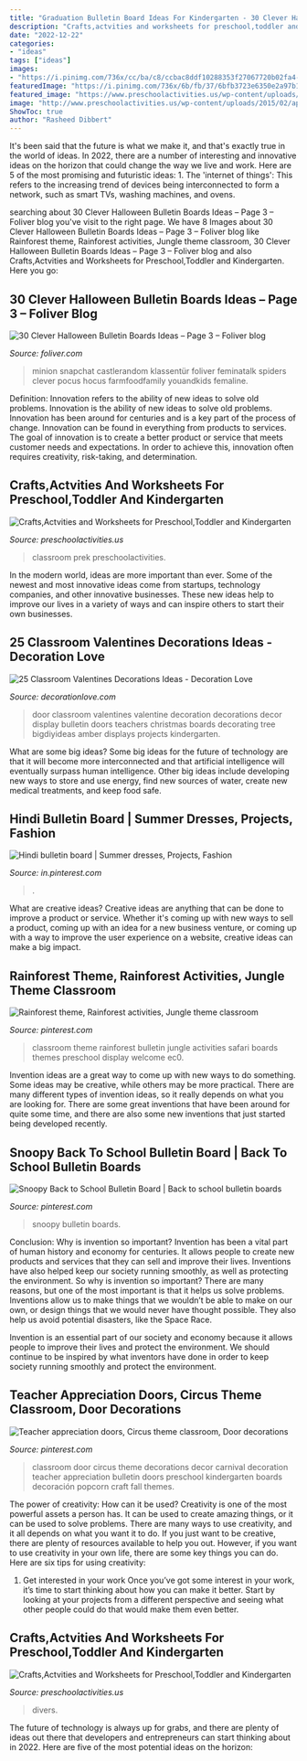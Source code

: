 ```yaml
---
title: "Graduation Bulletin Board Ideas For Kindergarten - 30 Clever Halloween Bulletin Boards Ideas – Page 3 – Foliver Blog"
description: "Crafts,actvities and worksheets for preschool,toddler and kindergarten"
date: "2022-12-22"
categories:
- "ideas"
tags: ["ideas"]
images:
- "https://i.pinimg.com/736x/cc/ba/c8/ccbac8ddf10288353f27067720b02fa4--rainforest-classroom-rainforest-theme.jpg"
featuredImage: "https://i.pinimg.com/736x/6b/fb/37/6bfb3723e6350e2a97b1d46b79aa9547.jpg"
featured_image: "https://www.preschoolactivities.us/wp-content/uploads/2015/01/Under-the-sea-themed-bulletin-board.jpg"
image: "http://www.preschoolactivities.us/wp-content/uploads/2015/02/april-bulletin-board-1.jpg"
ShowToc: true
author: "Rasheed Dibbert"
---
```



It's been said that the future is what we make it, and that's exactly true in the world of ideas. In 2022, there are a number of interesting and innovative ideas on the horizon that could change the way we live and work. Here are 5 of the most promising and futuristic ideas: 1. The 'internet of things': This refers to the increasing trend of devices being interconnected to form a network, such as smart TVs, washing machines, and ovens.

	

		
searching about 30 Clever Halloween Bulletin Boards Ideas – Page 3 – Foliver blog you've visit to the right page. We have 8 Images about 30 Clever Halloween Bulletin Boards Ideas – Page 3 – Foliver blog like Rainforest theme, Rainforest activities, Jungle theme classroom, 30 Clever Halloween Bulletin Boards Ideas – Page 3 – Foliver blog and also Crafts,Actvities and Worksheets for Preschool,Toddler and Kindergarten. Here you go:
		
    
## 30 Clever Halloween Bulletin Boards Ideas – Page 3 – Foliver Blog

<img loading=lazy src="http://www.foliver.com/wp-content/uploads/2019/10/3-Halloween-Spider-bulletin-board.jpg" onerror="this.onerror=null;this.src='https://tse1.mm.bing.net/th?id=OIP.bOFtzZNKXiio5c6rCt1uuQHaNN&amp;pid=15.1';" alt="30 Clever Halloween Bulletin Boards Ideas – Page 3 – Foliver blog">

_Source: foliver.com_

>minion snapchat castlerandom klassentür foliver feminatalk spiders clever pocus hocus farmfoodfamily youandkids femaline. 

	

Definition: Innovation refers to the ability of new ideas to solve old problems.
Innovation is the ability of new ideas to solve old problems. Innovation has been around for centuries and is a key part of the process of change. Innovation can be found in everything from products to services. The goal of innovation is to create a better product or service that meets customer needs and expectations. In order to achieve this, innovation often requires creativity, risk-taking, and determination.

    
## Crafts,Actvities And Worksheets For Preschool,Toddler And Kindergarten

<img loading=lazy src="http://www.preschoolactivities.us/wp-content/uploads/2015/02/april-bulletin-board-1.jpg" onerror="this.onerror=null;this.src='https://tse1.mm.bing.net/th?id=OIP.IT6kOu0ZYhZIHwcMfFXmogHaJ3&amp;pid=15.1';" alt="Crafts,Actvities and Worksheets for Preschool,Toddler and Kindergarten">

_Source: preschoolactivities.us_

>classroom prek preschoolactivities. 

	

In the modern world, ideas are more important than ever. Some of the newest and most innovative ideas come from startups, technology companies, and other innovative businesses. These new ideas help to improve our lives in a variety of ways and can inspire others to start their own businesses.

    
## 25 Classroom Valentines Decorations Ideas - Decoration Love

<img loading=lazy src="http://www.decorationlove.com/wp-content/uploads/2016/11/Great-Valentine-Classroom-Door-Decoration-Ideas-1.jpg" onerror="this.onerror=null;this.src='https://tse3.mm.bing.net/th?id=OIP.kzIEYqbLAshRL0sZTEpZJgHaJ4&amp;pid=15.1';" alt="25 Classroom Valentines Decorations Ideas - Decoration Love">

_Source: decorationlove.com_

>door classroom valentines valentine decoration decorations decor display bulletin doors teachers christmas boards decorating tree bigdiyideas amber displays projects kindergarten. 

	

What are some big ideas?
Some big ideas for the future of technology are that it will become more interconnected and that artificial intelligence will eventually surpass human intelligence. Other big ideas include developing new ways to store and use energy, find new sources of water, create new medical treatments, and keep food safe.

    
## Hindi Bulletin Board | Summer Dresses, Projects, Fashion

<img loading=lazy src="https://i.pinimg.com/736x/d8/f8/b5/d8f8b58c8817ba6bc8b5933286508359--bulletin-boards-grace.jpg" onerror="this.onerror=null;this.src='https://tse3.mm.bing.net/th?id=OIP.ch5cnowJ98q4CQSCaN3oPgHaJ4&amp;pid=15.1';" alt="Hindi bulletin board | Summer dresses, Projects, Fashion">

_Source: in.pinterest.com_

>. 

	

What are creative ideas?
Creative ideas are anything that can be done to improve a product or service. Whether it's coming up with new ways to sell a product, coming up with an idea for a new business venture, or coming up with a way to improve the user experience on a website, creative ideas can make a big impact.

    
## Rainforest Theme, Rainforest Activities, Jungle Theme Classroom

<img loading=lazy src="https://i.pinimg.com/736x/cc/ba/c8/ccbac8ddf10288353f27067720b02fa4--rainforest-classroom-rainforest-theme.jpg" onerror="this.onerror=null;this.src='https://tse1.mm.bing.net/th?id=OIP.GyzWg_j0BcjJDBE9XE8hegHaJ3&amp;pid=15.1';" alt="Rainforest theme, Rainforest activities, Jungle theme classroom">

_Source: pinterest.com_

>classroom theme rainforest bulletin jungle activities safari boards themes preschool display welcome ec0. 

	

Invention ideas are a great way to come up with new ways to do something. Some ideas may be creative, while others may be more practical. There are many different types of invention ideas, so it really depends on what you are looking for. There are some great inventions that have been around for quite some time, and there are also some new inventions that just started being developed recently.

    
## Snoopy Back To School Bulletin Board | Back To School Bulletin Boards

<img loading=lazy src="https://i.pinimg.com/736x/6b/fb/37/6bfb3723e6350e2a97b1d46b79aa9547.jpg" onerror="this.onerror=null;this.src='https://tse3.mm.bing.net/th?id=OIP.pujfuDxVTtdGFITVJQ5k5AHaJ3&amp;pid=15.1';" alt="Snoopy Back to School Bulletin Board | Back to school bulletin boards">

_Source: pinterest.com_

>snoopy bulletin boards. 

	

Conclusion: Why is invention so important?
Invention has been a vital part of human history and economy for centuries. It allows people to create new products and services that they can sell and improve their lives. Inventions have also helped keep our society running smoothly, as well as protecting the environment.
So why is invention so important? There are many reasons, but one of the most important is that it helps us solve problems. Inventions allow us to make things that we wouldn’t be able to make on our own, or design things that we would never have thought possible. They also help us avoid potential disasters, like the Space Race.

 Invention is an essential part of our society and economy because it allows people to improve their lives and protect the environment. We should continue to be inspired by what inventors have done in order to keep society running smoothly and protect the environment.

    
## Teacher Appreciation Doors, Circus Theme Classroom, Door Decorations

<img loading=lazy src="https://i.pinimg.com/736x/3d/5d/f8/3d5df8c7e9ce463bc75f0a64135e09c5.jpg" onerror="this.onerror=null;this.src='https://tse2.mm.bing.net/th?id=OIP.FaQoMOlCXMq_ulwt5eo0DQHaJ3&amp;pid=15.1';" alt="Teacher appreciation doors, Circus theme classroom, Door decorations">

_Source: pinterest.com_

>classroom door circus theme decorations decor carnival decoration teacher appreciation bulletin doors preschool kindergarten boards decoración popcorn craft fall themes. 

	

The power of creativity: How can it be used?
Creativity is one of the most powerful assets a person has. It can be used to create amazing things, or it can be used to solve problems. There are many ways to use creativity, and it all depends on what you want it to do. If you just want to be creative, there are plenty of resources available to help you out. However, if you want to use creativity in your own life, there are some key things you can do. Here are six tips for using creativity: 
1. Get interested in your work
Once you’ve got some interest in your work, it’s time to start thinking about how you can make it better. Start by looking at your projects from a different perspective and seeing what other people could do that would make them even better.

    
## Crafts,Actvities And Worksheets For Preschool,Toddler And Kindergarten

<img loading=lazy src="https://www.preschoolactivities.us/wp-content/uploads/2015/01/Under-the-sea-themed-bulletin-board.jpg" onerror="this.onerror=null;this.src='https://tse4.mm.bing.net/th?id=OIP.B_c0Z1sjPrVNZk2ngGBczwHaJ3&amp;pid=15.1';" alt="Crafts,Actvities and Worksheets for Preschool,Toddler and Kindergarten">

_Source: preschoolactivities.us_

>divers. 

	

The future of technology is always up for grabs, and there are plenty of ideas out there that developers and entrepreneurs can start thinking about in 2022. Here are five of the most potential ideas on the horizon:

